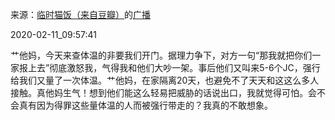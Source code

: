 来源：[临时猫饭（来自豆瓣）](https://www.douban.com/people/155133479/)的[广播](https://www.douban.com/people/155133479/status/2803756290/)


2020-02-11_09:57:41


艹他妈，今天来查体温的非要我们开门。据理力争下，对方一句“那我就把你们一家报上去”彻底激怒我，气得我和他们大吵一架。事后他们又叫来5-6个JC，强行给我们又量了一次体温。艹他妈，在家隔离20天，也避免不了天天和这这么多人接触。真他妈生气！想到他们能这么轻易把威胁的话说出口，我就觉得可怕。会不会真有因为得罪这些量体温的人而被强行带走的？我真的不敢想象。
